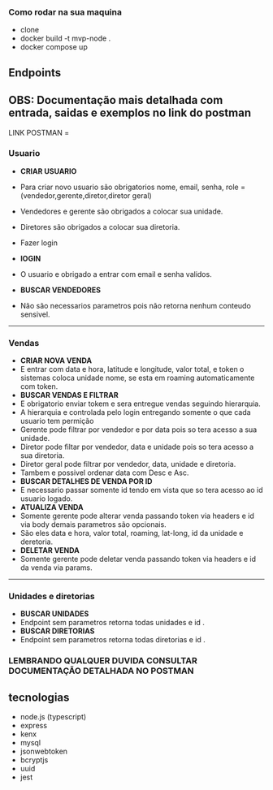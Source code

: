 
### Como rodar na sua maquina 

* clone 
* docker build -t mvp-node .
* docker compose up


## Endpoints

## OBS: **Documentação mais detalhada com entrada, saidas e exemplos no link do postman**

LINK POSTMAN = 

### Usuario

* **CRIAR USUARIO**
* Para criar novo usuario são obrigatorios nome, email, senha, role = (vendedor,gerente,diretor,diretor geral)
* Vendedores e gerente são obrigados a colocar sua unidade.
* Diretores são obrigados a colocar sua diretoria.
* Fazer login

* **lOGIN**
* O usuario e obrigado a entrar com email e senha validos.

* **BUSCAR VENDEDORES**
* Não são necessarios parametros pois não retorna nenhum conteudo sensivel.
-----------------------------------------

### Vendas
 
* **CRIAR NOVA VENDA**
* E entrar com data e hora, latitude e longitude, valor total, e token  o sistemas coloca unidade nome, se esta em roaming automaticamente com token.
* **BUSCAR VENDAS E FILTRAR**
* E obrigatorio enviar tokem e sera entregue vendas seguindo hierarquia.
* A hierarquia e controlada pelo login entregando somente o que cada usuario tem permição
* Gerente pode filtrar por vendedor e por data pois so tera acesso a sua unidade.
* Diretor pode filtar por vendedor, data e unidade pois so tera acesso a sua diretoria.
* Diretor geral pode filtrar por vendedor, data, unidade e diretoria.
* Tambem e possivel ordenar data com Desc e Asc.
* **BUSCAR DETALHES DE VENDA POR ID**
* E necessario passar somente id tendo em vista que so tera acesso ao id usuario logado.
* **ATUALIZA VENDA**
* Somente gerente pode alterar venda passando token via headers e id via body demais parametros são opcionais.
* São eles data e hora, valor total, roaming, lat-long, id da unidade e deretoria.
* **DELETAR VENDA**
* Somente gerente pode deletar venda passando token via headers e id da venda via params.
-------------------------------------------
### Unidades e diretorias 
* **BUSCAR UNIDADES**
* Endpoint sem parametros retorna todas unidades e id .
* **BUSCAR DIRETORIAS**
* Endpoint sem parametros retorna todas diretorias e id .

### LEMBRANDO QUALQUER DUVIDA CONSULTAR DOCUMENTAÇÃO DETALHADA NO POSTMAN

## tecnologias 
* node.js (typescript)
* express
* kenx
* mysql
* jsonwebtoken
* bcryptjs
* uuid
* jest





